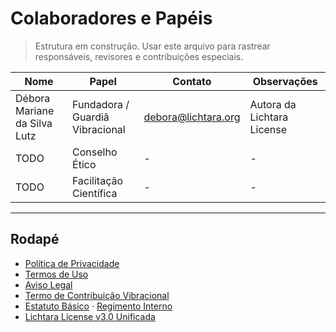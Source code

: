 # Colaboradores e Papéis

> Estrutura em construção. Usar este arquivo para rastrear responsáveis, revisores e contribuições especiais.

| Nome | Papel | Contato | Observações |
|------|-------|---------|-------------|
| Débora Mariane da Silva Lutz | Fundadora / Guardiã Vibracional | debora@lichtara.org | Autora da Lichtara License |
| TODO | Conselho Ético | - | - |
| TODO | Facilitação Científica | - | - |

---

## Rodapé
- [Política de Privacidade](privacy-policy.md)
- [Termos de Uso](terms-of-use.md)
- [Aviso Legal](legal-disclaimer.md)
- [Termo de Contribuição Vibracional](term-contribuicao-vibracional.md)
- [Estatuto Básico](estatuto-basico.md) · [Regimento Interno](regimento-interno.md)
- [Lichtara License v3.0 Unificada](../LICENSE)

